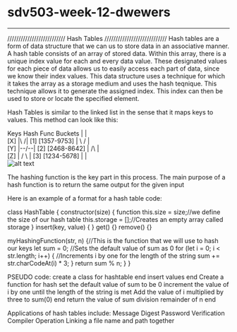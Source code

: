 # sdv503-week-12-dwewers
_____________________________________________________________________
//////////////////////////  Hash Tables  ////////////////////////////
Hash tables are a form of data structure that we can us to store data in an associative manner.
A hash table consists of an array of stored data. Within this array, there is a unique index value
for each and every data value. These designated values for each piece of data allows us to easily access 
each part of data, since we know their index values. This data structure uses a technique for which it takes
the array as a storage medium and uses the hash teqnique. This technique allows it to generate the assigned 
index. This index can then be used to store or locate the specified element.


Hash Tables is similar to the linked list in the sense that it maps keys to values. This method can look like this:

Keys    Hash Func      Buckets
        |      |       
[X]     |\    /|  [1] [1357-9753]
        | \  / |       
[Y]     |--\/--|  [2] [2468-8642]
        |  /\  |       
[Z]     | /  \ |  [3] [1234-5678]
        |      |   
![alt text][logo]

[logo]: https://yourbasic.org/algorithms/hash-table.png "Logo Title Text 2"

      
The hashing function is the key part in this process. The main purpose of a hash function is to return the same output for the given input

Here is an example of a format for a hash table code:

class HashTable {
  constructor(size) {
    function
    this.size = size;//we define the size of our hash table
    this.storage = [];//Creates an empty array called storage
  }
  insert(key, value) { }
  get() {}
  remove() {}
 
  myHashingFunction(str, n) {//This is the function that we will use to hash our keys
    let sum = 0; //Sets the default value of sum as 0
    for (let i = 0; i < str.length; i++) { //Increments i by one for the length of the string
      sum += str.charCodeAt(i) * 3;
    }
    return sum % n;
  }
}

PSEUDO code:
create a class for hashtable
end
insert values
end
Create a function for hash
set the default value of sum to be 0
increment the value of i by one until the length of the string is met
Add the value of i multiplied by three to sum(0)
end
return the value of sum division remainder of n
end



Applications of hash tables include:
Message Digest
Password Verification
Compiler Operation
Linking a file name and path together